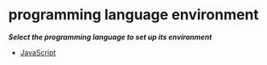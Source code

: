 # programming language environment

***Select the programming language to set up its environment***

- [JavaScript](../../JavaScript/README.md)
